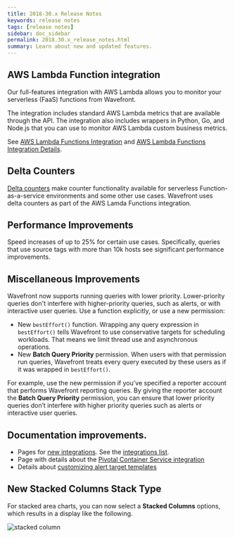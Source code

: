 ```yaml
---
title: 2018-30.x Release Notes
keywords: release notes
tags: [release notes]
sidebar: doc_sidebar
permalink: 2018.30.x_release_notes.html
summary: Learn about new and updated features.
---
```



## AWS Lambda Function integration

Our full-features integration with AWS Lambda allows you to monitor your serverless (FaaS) functions from Wavefront.

The integration includes standard AWS Lambda metrics that are available through the API. The integration also includes wrappers in Python, Go, and Node.js that you can use to monitor AWS Lambda custom business metrics.

See [AWS Lambda Functions Integration](aws-lambda-functions.html) and [AWS Lambda Functions Integration Details](integrations_aws_lambda.html).

## Delta Counters

[Delta counters](delta_counters.html) make counter functionality available for serverless Function-as-a-service environments and some other use cases. Wavefront uses delta counters as part of the AWS Lamda Functions integration.

## Performance Improvements
Speed increases of up to 25% for certain use cases. Specifically, queries that use source tags with more than 10k hosts see significant performance improvements.

## Miscellaneous Improvements

Wavefront now supports running queries with lower priority. Lower-priority queries don't interfere with higher-priority queries, such as alerts, or with interactive user queries. Use a function explicitly, or use a new permission:
  - New `bestEffort()` function. Wrapping any query expression in `bestEffort()` tells Wavefront to use conservative targets for scheduling workloads. That means we limit thread use and asynchronous operations.
  - New **Batch Query Priority** permission. When users with that permission run queries, Wavefront treats every query executed by these users as if it was wrapped in `bestEffort()`.

  For example, use the new permission if you’ve specified a reporter account that performs Wavefront reporting queries. By giving the reporter account the **Batch Query Priority** permission, you can ensure that lower priority queries don’t interfere with higher priority queries such as alerts or interactive user queries.

## Documentation improvements.

  - Pages for [new integrations](integrations_new_changed.html#july-2018). See the [integrations list](https://docs.wavefront.com/label_integrations%20list.html).
  - Page with details about the [Pivotal Container Service integration](integrations_pks.html)
  - Details about [customizing alert target templates](alert_target_customizing.html)

  ## New Stacked Columns Stack Type 

  For stacked area charts, you can now select a **Stacked Columns** options, which results in a display like the following.

  ![stacked column](images/stacked_column.png)
